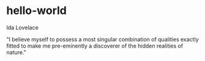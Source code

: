 # hello-world
Ida Lovelace

"I believe myself to possess a most singular combination of qualities exactly fitted to make me pre-eminently a discoverer of the hidden realities of nature."

